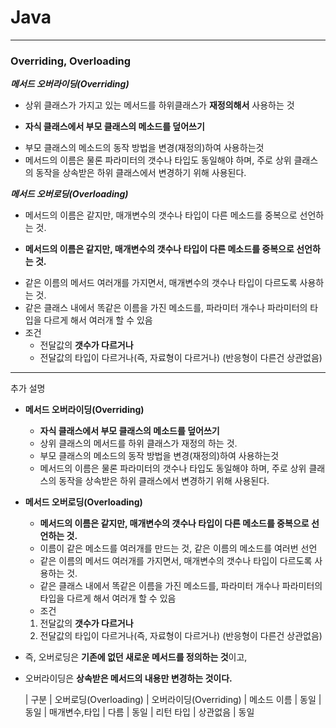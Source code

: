    # Java

---
### Overriding, Overloading
***메서드 오버라이딩(Overriding)***
* 상위 클래스가 가지고 있는 메서드를 하위클래스가 **재정의해서** 사용하는 것

* **자식 클래스에서 부모 클래스의 메소드를 덮어쓰기**
- 부모 클래스의 메소드의 동작 방법을 변경(재정의)하여 사용하는것
- 메서드의 이름은 물론 파라미터의 갯수나 타입도 동일해야 하며, 주로 상위 클래스의 동작을 상속받은 하위 클래스에서 변경하기 위해 사용된다.

***메서드 오버로딩(Overloading)***
* 메서드의 이름은 같지만, 매개변수의 갯수나 타입이 다른 메소드를 중복으로 선언하는 것.

* **메서드의 이름은 같지만, 매개변수의 갯수나 타입이 다른 메소드를 중복으로 선언하는 것.**
- 같은 이름의 메서드 여러개를 가지면서, 매개변수의 갯수나 타입이 다르도록 사용하는 것.
- 같은 클래스 내에서 똑같은 이름을 가진 메소드를, 파라미터 개수나 파라미터의 타입을 다르게 해서 여러개 할 수 있음
- 조건
  - 전달값의 **갯수가 다르거나**
  - 전달값의 타입이 다르거나(즉, 자료형이 다르거나)
     (반응형이 다른건 상관없음)

---
추가 설명
- **메서드 오버라이딩(Overriding)**
    - **자식 클래스에서 부모 클래스의 메소드를 덮어쓰기**
    - 상위 클래스의 메서드를 하위 클래스가 재정의 하는 것.
    - 부모 클래스의 메소드의 동작 방법을 변경(재정의)하여 사용하는것
    - 메서드의 이름은 물론 파라미터의 갯수나 타입도 동일해야 하며, 주로 상위 클래스의 동작을 상속받은 하위 클래스에서 변경하기 위해 사용된다.
  
- **메서드 오버로딩(Overloading)**
    - **메서드의 이름은 같지만, 매개변수의 갯수나 타입이 다른 메소드를 중복으로 선언하는 것.**
    - 이름이 같은 메소드를 여러개를 만드는 것, 같은 이름의 메소드를 여러번 선언
    - 같은 이름의 메서드 여러개를 가지면서, 매개변수의 갯수나 타입이 다르도록 사용하는 것.
    - 같은 클래스 내에서 똑같은 이름을 가진 메소드를, 파라미터 개수나 파라미터의 타입을 다르게 해서 여러개 할 수 있음
    - 조건
    1. 전달값의 **갯수가 다르거나**
    2. 전달값의 타입이 다르거나(즉, 자료형이 다르거나)
       (반응형이 다른건 상관없음)
- 즉, 오버로딩은 **기존에 없던 새로운 메서드를 정의하는 것**이고,
- 오버라이딩은 **상속받은 메서드의 내용만 변경하는 것이다.**


    | 구분        | 오버로딩(Overloading) | 오버라이딩(Overriding) 
    | 메소드 이름   | 동일                 | 동일 
    | 매개변수,타입 | 다름                  | 동일 
    | 리턴 타입    | 상관없음               | 동일 
